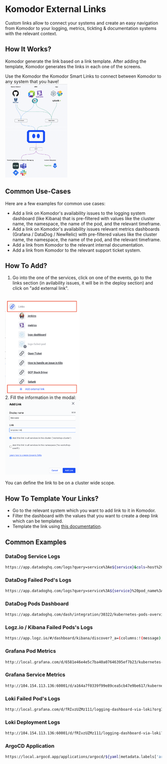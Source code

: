 # Komodor External Links

Custom links allow to connect your systems and create an easy navigation from Komodor to your logging, metrics, tickting & documentation systems with the relevant context.

## How It Works?

Komodor generate the link based on a link template. After adding the template, Komodor generates the links in each one of the screens.

Use the Komodor the Komodor Smart Links to connect between Komodor to any system that you have!
<br>
<img title="example" src="./img/komodor-connectivity.png" width="200" height="300  ">

## Common Use-Cases

Here are a few examples for common use cases:

- Add a link on Komodor's availability issues to the logging system dashboard (like Kibana) that is pre-filtered with values like the cluster name, the namespace, the name of the pod, and the relevant timeframe. 
- Add a link on Komodor's availability issues relevant metrics dashboards (Grafana / DataDog / NewRelic) with pre-filtered values like the cluster name, the namespace, the name of the pod, and the relevant timeframe.
- Add a link from Komodor to the relevant internal documentation.
- Add a link from Komodor to the relevant support ticket system.

## How To Add?
1. Go into the one of the services, click on one of the events, go to the links section (in avilability issues, it will be in the deploy section) and click on "add external link".
<br>
<img title="example" src="./img/add-external-link.png" width="240" height="300">
<br>
2. Fill the information in the modal:
<br>
<img title="example" src="./img/external-link-wizard.png" width="240" height="240  ">

You can define the link to be on a cluster wide scope.

## How To Template Your Links?
- Go to the relevant system which you want to add link to it in Komodor.
- Filter the dashboard with the values that you want to create a deep link which can be templated.
- Template the link using [this documentation](/Learn/Annotations.html#how_2).

## Common Examples

### DataDog Service Logs
``` bash
https://app.datadoghq.com/logs?query=service%3Ae${service}&cols=host%2Cservice&index=%2A&messageDisplay=inline&stream_sort=desc&viz=timeseries&from_ts=${epochStart}&to_ts=${epochEnd}&live=true
```

### DataDog Failed Pod's Logs
``` bash
https://app.datadoghq.com/logs?query=service%3A${service}%20pod_name%3A${failedPod}&cols=service&index=%2A&messageDisplay=inline&stream_sort=time%2Cdesc&viz=stream&from_ts=${epochStart}&to_ts=${epochEnd}&live=false
```

### DataDog Pods Dashboard
``` bash
https://app.datadoghq.com/dash/integration/30322/kubernetes-pods-overview?tpl_var_cluster=${cluster}&tpl_var_deployment=${service}&tpl_var_namespace=${namespace}&from_ts=${epochStart}&to_ts=${epochEnd}&live=true
```

### Logz.io / Kibana Failed Pods's Logs
``` bash
https://app.logz.io/#/dashboard/kibana/discover?_a=(columns:!(message),filters:!(),index:'logzioCustomerIndex*',interval:auto,query:(language:lucene,query:'params.kubernetes.pod_name%20%3D%20${failedPod}'),sort:!(!('@timestamp',desc)))&_g=(filters:!(),refreshInterval:(pause:!t,value:0),time:(from:'${timestempStart=yyyy-MM-dd'T'HH:mm:ss.SSS}Z',to:'${timestempEnd=yyyy-MM-dd'T'HH:mm:ss.SSS}Z'))&accountIds=138818&switchToAccountId=138818
```

### Grafana Pod Metrics
``` bash
http://local.grafana.com/d/6581e46e4e5c7ba40a07646395ef7b23/kubernetes-compute-resources-pod?orgId=1&var-datasource=default&var-cluster=&var-namespace=$(namespace}&var-pod=${failedPod}&from={epochStart}&to=${epochEnd}
```

### Grafana Service Metrics
``` bash
http://104.154.113.136:60001/d/a164a7f0339f99e89cea5cb47e9be617/kubernetes-compute-resources-workload?orgId=1&var-datasource=default&var-cluster=&var-namespace=${namespace}&var-type=deployment&var-workload=${service}&from=${epochStart}&to=${epochEnd}
```

### Loki Failed Pod's Logs
``` bash
http://local.grafana.com/d/fRIvzUZMz111/logging-dashboard-via-loki?orgId=1&var-container=${yaml[spec.template.spec.containers[0].name]}&var-pod=${failedPod}&var-stream=All&var-searchable_pattern=&from=${epochStart}&to=${epochEnd}
```

### Loki Deployment Logs
``` bash
http://104.154.113.136:60001/d/fRIvzUZMz111/logging-dashboard-via-loki?orgId=1&refresh=5s&var-container=${yaml[spec.template.spec.containers[0].name]}&var-pod=All&var-stream=All&var-searchable_pattern=&from=${epochStart}&to=${epochEnd}
```

### ArgoCD Application
``` bash
https://local.argocd.app/applications/argocd/${yaml[metadata.labels['argocd.argoproj.io/instance']]}?view=tree
```

